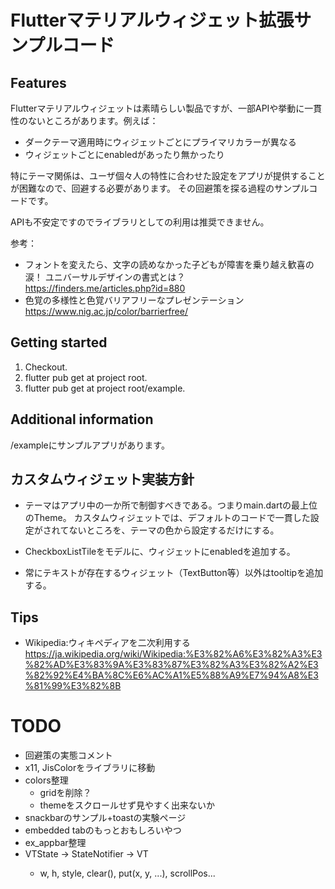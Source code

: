 # Flutterマテリアルウィジェット拡張サンプルコード

## Features

Flutterマテリアルウィジェットは素晴らしい製品ですが、一部APIや挙動に一貫性のないところがあります。例えば：

* ダークテーマ適用時にウィジェットごとにプライマリカラーが異なる
* ウィジェットごとにenabledがあったり無かったり

特にテーマ関係は、ユーザ個々人の特性に合わせた設定をアプリが提供することが困難なので、回避する必要があります。
その回避策を探る過程のサンプルコードです。

APIも不安定ですのでライブラリとしての利用は推奨できません。

参考：
* フォントを変えたら、文字の読めなかった子どもが障害を乗り越え歓喜の涙！ ユニバーサルデザインの書式とは？  
  https://finders.me/articles.php?id=880
* 色覚の多様性と色覚バリアフリーなプレゼンテーション  
  https://www.nig.ac.jp/color/barrierfree/

## Getting started

1. Checkout.
2. flutter pub get at project root.
3. flutter pub get at project root/example.

## Additional information

/exampleにサンプルアプリがあります。

## カスタムウィジェット実装方針

* テーマはアプリ中の一か所で制御すべきである。つまりmain.dartの最上位のTheme。
  カスタムウィジェットでは、デフォルトのコードで一貫した設定がされてないところを、テーマの色から設定するだけにする。

* CheckboxListTileをモデルに、ウィジェットにenabledを追加する。

* 常にテキストが存在するウィジェット（TextButton等）以外はtooltipを追加する。

## Tips

* Wikipedia:ウィキペディアを二次利用する  
  https://ja.wikipedia.org/wiki/Wikipedia:%E3%82%A6%E3%82%A3%E3%82%AD%E3%83%9A%E3%83%87%E3%82%A3%E3%82%A2%E3%82%92%E4%BA%8C%E6%AC%A1%E5%88%A9%E7%94%A8%E3%81%99%E3%82%8B

# TODO

* 回避策の実態コメント
* x11, JisColorをライブラリに移動
* colors整理
  * gridを削除？
  * themeをスクロールせず見やすく出来ないか
* snackbarのサンプル+toastの実験ページ
* embedded tabのもっとおもしろいやつ
* ex_appbar整理
* VTState -> StateNotifier<VTState> -> VT
  * w, h, style, clear(), put(x, y, ...), scrollPos...